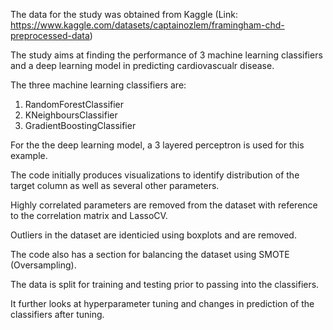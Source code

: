 The data for the study was obtained from Kaggle (Link: https://www.kaggle.com/datasets/captainozlem/framingham-chd-preprocessed-data)

The study aims at finding the performance of 3 machine learning classifiers and a deep learning model in predicting cardiovascualr disease.

The three machine learning classifiers are:
  1. RandomForestClassifier
  2. KNeighboursClassifier
  3. GradientBoostingClassifier

For the the deep learning model, a 3 layered perceptron is used for this example.

The code initially produces visualizations to identify distribution of the target column as well as several other parameters.

Highly correlated parameters are removed from the dataset with reference to the correlation matrix and LassoCV. 

Outliers in the dataset are identicied using boxplots and are removed.

The code also has a section for balancing the dataset using SMOTE (Oversampling).

The data is split for training and testing prior to passing into the classifiers.

It further looks at hyperparameter tuning and changes in prediction of the classifiers after tuning.
